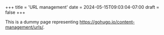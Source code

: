 +++
title = 'URL management'
date = 2024-05-15T09:03:04-07:00
draft = false
+++

This is a dummy page representing <https://gohugo.io/content-management/urls/>.
